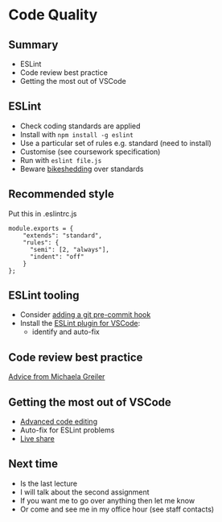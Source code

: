 # Code Quality 


## Summary

- ESLint
- Code review best practice
- Getting the most out of VSCode


## ESLint

- Check coding standards are applied
- Install with `npm install -g eslint`
- Use a particular set of rules e.g. standard (need to install)
- Customise (see coursework specification)
- Run with `eslint file.js`
- Beware [bikeshedding](https://exceptionnotfound.net/bikeshedding-the-daily-software-anti-pattern/) over standards


## Recommended style

Put this in .eslintrc.js
```
module.exports = {
    "extends": "standard",
    "rules": {
      "semi": [2, "always"],
      "indent": "off"
    }
};
```

## ESLint tooling

- Consider [adding a git pre-commit hook](https://levelup.gitconnected.com/how-to-run-eslint-using-pre-commit-hook-25984fbce17e)
- Install the [ESLint plugin for VSCode](https://marketplace.visualstudio.com/items?itemName=dbaeumer.vscode-eslint):
  - identify and auto-fix 


## Code review best practice

[Advice from Michaela Greiler](https://www.michaelagreiler.com/respectful-constructive-code-review-feedback/)


## Getting the most out of VSCode

- [Advanced code editing](https://code.visualstudio.com/docs/introvideos/codeediting)
- Auto-fix for ESLint problems
- [Live share](https://code.visualstudio.com/learn/collaboration/live-share)


## Next time 

- Is the last lecture
- I will talk about the second assignment
- If you want me to go over anything then let me know
- Or come and see me in my office hour (see staff contacts)




